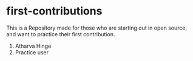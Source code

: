 # first-contributions
This is a Repository made for those who are starting out in open source, and want to practice their first contribution.
1. Atharva Hinge 
2. Practice user
